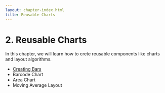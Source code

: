 ```yaml
---
layout: chapter-index.html
title: Reusable Charts
---
```


# 2. Reusable Charts

In this chapter, we will learn how to crete reusable components like charts and layout algorithms.

- [Creating Bars](/chapters/02/01-creating-bars)
- Barcode Chart
- Area Chart
- Moving Average Layout
